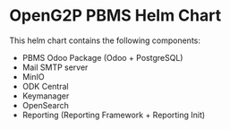 # OpenG2P PBMS Helm Chart

This helm chart contains the following components:

- PBMS Odoo Package (Odoo + PostgreSQL)
- Mail SMTP server
- MinIO
- ODK Central
- Keymanager
- OpenSearch
- Reporting (Reporting Framework + Reporting Init)

